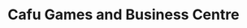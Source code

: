 ---
title: "Cafu Games and Business Centre"
url: /accra/cafu-games-and-business-centre/
shop: Videospiele
---